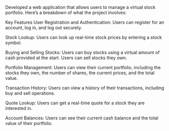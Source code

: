 Developed a web application that allows users to manage a virtual stock portfolio. Here’s a breakdown of what the project involves:


Key Features
User Registration and Authentication:
  Users can register for an account, log in, and log out securely.
  
Stock Lookup:
  Users can look up real-time stock prices by entering a stock symbol.
  
Buying and Selling Stocks:
  Users can buy stocks using a virtual amount of cash provided at the start.
  Users can sell stocks they own.
  
Portfolio Management:
  Users can view their current portfolio, including the stocks they own, the number of shares, the current prices, and the total value.

Transaction History:
  Users can view a history of their transactions, including buy and sell operations.

Quote Lookup:
  Users can get a real-time quote for a stock they are interested in.

Account Balances:
  Users can see their current cash balance and the total value of their portfolio.
